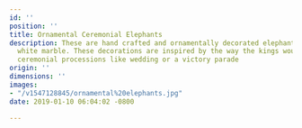 ```yaml
---
id: ''
position: ''
title: Ornamental Ceremonial Elephants
description: These are hand crafted and ornamentally decorated elephants made from
  white marble. These decorations are inspired by the way the kings would ride in
  ceremonial processions like wedding or a victory parade
origin: ''
dimensions: ''
images:
- "/v1547128845/ornamental%20elephants.jpg"
date: 2019-01-10 06:04:02 -0800

---
```


